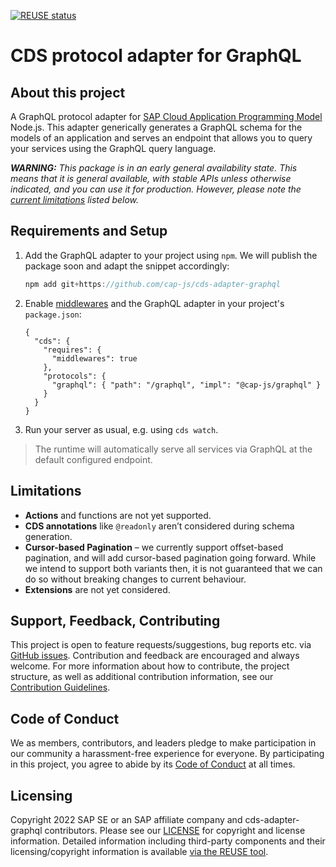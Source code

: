 [![REUSE status](https://api.reuse.software/badge/github.com/cap-js/cds-adapter-graphql)](https://api.reuse.software/info/github.com/cap-js/cds-adapter-graphql)

# CDS protocol adapter for GraphQL

## About this project

A GraphQL protocol adapter for [SAP Cloud Application Programming Model](https://cap.cloud.sap) Node.js.
This adapter generically generates a GraphQL schema for the models of an application and serves an endpoint that allows you to query your services using the GraphQL query language.

_**WARNING:** This package is in an early general availability state. This means that it is general available, with stable APIs unless otherwise indicated, and you can use it for production. However, please note the [current limitations](#limitations) listed below._

## Requirements and Setup

1. Add the GraphQL adapter to your project using `npm`. We will publish the package soon and adapt the snippet accordingly:
    ```js
    npm add git+https://github.com/cap-js/cds-adapter-graphql
    ```

2. Enable [middlewares](https://cap.cloud.sap/docs/node.js/middlewares) and the GraphQL adapter in your project's `package.json`:
    ```jsonc
    {
      "cds": {
        "requires": {
          "middlewares": true
        },
        "protocols": {
          "graphql": { "path": "/graphql", "impl": "@cap-js/graphql" }
        }
      }
    }
    ```
  
3. Run your server as usual, e.g. using `cds watch`.
> The runtime will automatically serve all services via GraphQL at the default configured endpoint.

## Limitations

- **Actions** and functions are not yet supported.
- **CDS annotations** like `@readonly` aren’t considered during schema generation.
- **Cursor-based Pagination** &ndash; we currently support offset-based pagination, and will add cursor-based pagination going forward. While we intend to support both variants then, it is not guaranteed that we can do so without breaking changes to current behaviour.
- **Extensions** are not yet considered.

## Support, Feedback, Contributing

This project is open to feature requests/suggestions, bug reports etc. via [GitHub issues](https://github.com/cap-js/cds-adapter-graphql/issues). Contribution and feedback are encouraged and always welcome. For more information about how to contribute, the project structure, as well as additional contribution information, see our [Contribution Guidelines](CONTRIBUTING.md).

## Code of Conduct

We as members, contributors, and leaders pledge to make participation in our community a harassment-free experience for everyone. By participating in this project, you agree to abide by its [Code of Conduct](CODE_OF_CONDUCT.md) at all times.

## Licensing

Copyright 2022 SAP SE or an SAP affiliate company and cds-adapter-graphql contributors. Please see our [LICENSE](LICENSE) for copyright and license information. Detailed information including third-party components and their licensing/copyright information is available [via the REUSE tool](https://api.reuse.software/info/github.com/cap-js/cds-adapter-graphql).
